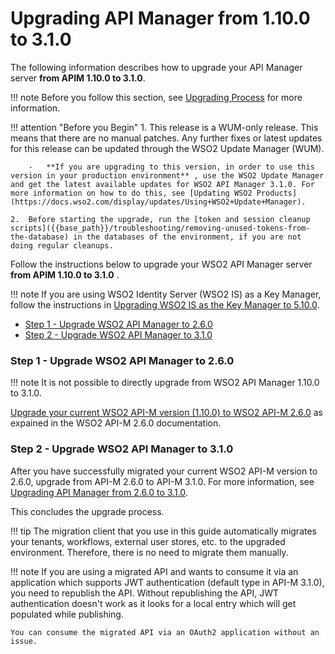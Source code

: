 # Upgrading API Manager from 1.10.0 to 3.1.0

The following information describes how to upgrade your API Manager server **from APIM 1.10.0 to 3.1.0**.

!!! note
    Before you follow this section, see [Upgrading Process]({{base_path}}/upgrading-wso2-api-manager/upgrading-process.md) for more information.

!!! attention "Before you Begin"
    1.  This release is a WUM-only release. This means that there are no manual patches. Any further fixes or latest updates for this release can be updated through the WSO2 Update Manager (WUM).

        -   **If you are upgrading to this version, in order to use this version in your production environment** , use the WSO2 Update Manager and get the latest available updates for WSO2 API Manager 3.1.0. For more information on how to do this, see [Updating WSO2 Products](https://docs.wso2.com/display/updates/Using+WSO2+Update+Manager).

    2.  Before starting the upgrade, run the [token and session cleanup scripts]({{base_path}}/troubleshooting/removing-unused-tokens-from-the-database) in the databases of the environment, if you are not doing regular cleanups.

Follow the instructions below to upgrade your WSO2 API Manager server **from APIM 1.10.0 to 3.1.0** .

!!! note
    If you are using WSO2 Identity Server (WSO2 IS) as a Key Manager, follow the instructions in [Upgrading WSO2 IS as the Key Manager to 5.10.0]({{base_path}}/upgrading-wso2-is-as-key-manager/upgrading-from-is-km-510-to-5100).

-   [Step 1 - Upgrade WSO2 API Manager to 2.6.0](#step-1-upgrade-wso2-api-manager-to-260)
-   [Step 2 - Upgrade WSO2 API Manager to 3.1.0](#step-2-upgrade-wso2-api-manager-to-310)

### Step 1 - Upgrade WSO2 API Manager to 2.6.0

!!! note
    It is not possible to directly upgrade from WSO2 API Manager 1.10.0 to 3.1.0.

[Upgrade your current WSO2 API-M version (1.10.0) to WSO2 API-M 2.6.0](https://docs.wso2.com/display/AM260/Upgrading+from+the+Previous+Release#110) as expained in the WSO2 API-M 2.6.0 documentation.

### Step 2 - Upgrade WSO2 API Manager to 3.1.0

After you have successfully migrated your current WSO2 API-M version to 2.6.0, upgrade from API-M 2.6.0 to API-M 3.1.0. For more information, see [Upgrading API Manager from 2.6.0 to 3.1.0]({{base_path}}/upgrading-wso2-api-manager/upgrading-from-260-to-310).

This concludes the upgrade process.

!!! tip
    The migration client that you use in this guide automatically migrates your tenants, workflows, external user stores, etc. to the upgraded environment. Therefore, there is no need to migrate them manually.

!!! note
    If you are using a migrated API and wants to consume it via an application which supports JWT authentication (default type in API-M 3.1.0), you need to republish the API. Without republishing the API, JWT authentication doesn't work as it looks for a local entry which will get populated while publishing.

    You can consume the migrated API via an OAuth2 application without an issue.
